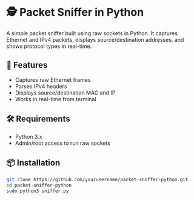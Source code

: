 # 🕵️ Packet Sniffer in Python

A simple packet sniffer built using raw sockets in Python. It captures Ethernet and IPv4 packets, displays source/destination addresses, and shows protocol types in real-time.

## 🚀 Features
- Captures raw Ethernet frames
- Parses IPv4 headers
- Displays source/destination MAC and IP
- Works in real-time from terminal

## 🛠️ Requirements
- Python 3.x
- Admin/root access to run raw sockets

## 📦 Installation
```bash
git clone https://github.com/yourusername/packet-sniffer-python.git
cd packet-sniffer-python
sudo python3 sniffer.py
 
